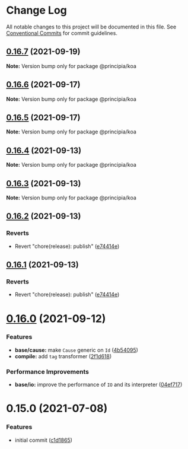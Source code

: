 # Change Log

All notable changes to this project will be documented in this file.
See [Conventional Commits](https://conventionalcommits.org) for commit guidelines.

## [0.16.7](https://github.com/0x706b/principia.ts/compare/@principia/koa@0.16.6...@principia/koa@0.16.7) (2021-09-19)

**Note:** Version bump only for package @principia/koa





## [0.16.6](https://github.com/0x706b/principia.ts/compare/@principia/koa@0.16.5...@principia/koa@0.16.6) (2021-09-17)

**Note:** Version bump only for package @principia/koa





## [0.16.5](https://github.com/0x706b/principia.ts/compare/@principia/koa@0.16.4...@principia/koa@0.16.5) (2021-09-17)

**Note:** Version bump only for package @principia/koa





## [0.16.4](https://github.com/0x706b/principia.ts/compare/@principia/koa@0.16.3...@principia/koa@0.16.4) (2021-09-13)

**Note:** Version bump only for package @principia/koa





## [0.16.3](https://github.com/0x706b/principia.ts/compare/@principia/koa@0.16.2...@principia/koa@0.16.3) (2021-09-13)

**Note:** Version bump only for package @principia/koa





## [0.16.2](https://github.com/0x706b/principia.ts/compare/@principia/koa@0.16.1...@principia/koa@0.16.2) (2021-09-13)


### Reverts

* Revert "chore(release): publish" ([e74414e](https://github.com/0x706b/principia.ts/commit/e74414effa51392092770ecd542b55608dbb1201))





## [0.16.1](https://github.com/0x706b/principia.ts/compare/@principia/koa@0.16.1...@principia/koa@0.16.1) (2021-09-13)


### Reverts

* Revert "chore(release): publish" ([e74414e](https://github.com/0x706b/principia.ts/commit/e74414effa51392092770ecd542b55608dbb1201))





# [0.16.0](https://github.com/0x706b/principia.ts/compare/@principia/koa@0.15.0...@principia/koa@0.16.0) (2021-09-12)


### Features

* **base/cause:** make `Cause` generic on `Id` ([4b54095](https://github.com/0x706b/principia.ts/commit/4b5409595ffb7554c64a2982124258f44f4104e2))
* **compile:** add `tag` transformer ([2f1d618](https://github.com/0x706b/principia.ts/commit/2f1d6186a69804b169d7dc2eb96346d612fd3582))


### Performance Improvements

* **base/io:** improve the performance of `IO` and its interpreter ([04ef717](https://github.com/0x706b/principia.ts/commit/04ef717d293ba83cce4d49c21e6abd0848a81c75))





# 0.15.0 (2021-07-08)


### Features

* initial commit ([c1d1865](https://github.com/0x706b/principia.ts/commit/c1d1865d93b8c7762c4cdfa912360f467c0bae02))
